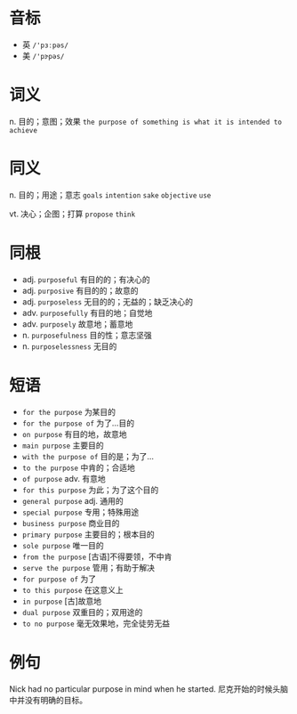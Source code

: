 # 音标

- 英 `/'pɜːpəs/`
- 美 `/'pɝpəs/`

# 词义

n. 目的；意图；效果
`the purpose of something is what it is intended to achieve`

# 同义

n. 目的；用途；意志
`goals` `intention` `sake` `objective` `use`

vt. 决心；企图；打算
`propose` `think`

# 同根

- adj. `purposeful` 有目的的；有决心的
- adj. `purposive` 有目的的；故意的
- adj. `purposeless` 无目的的；无益的；缺乏决心的
- adv. `purposefully` 有目的地；自觉地
- adv. `purposely` 故意地；蓄意地
- n. `purposefulness` 目的性；意志坚强
- n. `purposelessness` 无目的

# 短语

- `for the purpose` 为某目的
- `for the purpose of` 为了…目的
- `on purpose` 有目的地，故意地
- `main purpose` 主要目的
- `with the purpose of` 目的是；为了…
- `to the purpose` 中肯的；合适地
- `of purpose` adv. 有意地
- `for this purpose` 为此；为了这个目的
- `general purpose` adj. 通用的
- `special purpose` 专用；特殊用途
- `business purpose` 商业目的
- `primary purpose` 主要目的；根本目的
- `sole purpose` 唯一目的
- `from the purpose` [古语]不得要领，不中肯
- `serve the purpose` 管用；有助于解决
- `for purpose of` 为了
- `to this purpose` 在这意义上
- `in purpose` [古]故意地
- `dual purpose` 双重目的；双用途的
- `to no purpose` 毫无效果地，完全徒劳无益

# 例句

Nick had no particular purpose in mind when he started.
尼克开始的时候头脑中并没有明确的目标。


